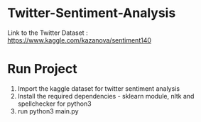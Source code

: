 # Twitter-Sentiment-Analysis

Link to the Twitter Dataset :  https://www.kaggle.com/kazanova/sentiment140

# Run Project
1) Import the kaggle dataset for twitter sentiment analysis
2) Install the required dependencies - sklearn module, nltk and spellchecker for python3
3) run python3 main.py
